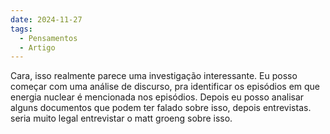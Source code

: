 ```yaml
---
date: 2024-11-27
tags:
  - Pensamentos
  - Artigo
---
```




Cara, isso realmente parece uma investigação interessante. Eu posso começar com uma análise de discurso, pra identificar os episódios em que energia nuclear é mencionada nos episódios. Depois eu posso analisar alguns documentos que podem ter falado sobre isso, depois entrevistas. seria muito legal entrevistar o matt groeng sobre isso. 



